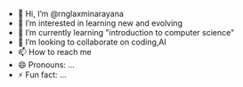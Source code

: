 - 👋 Hi, I’m @rnglaxminarayana
- 👀 I’m interested in learning new and evolving
- 🌱 I’m currently learning "introduction to computer science"
- 💞️ I’m looking to collaborate on coding,AI
- 📫 How to reach me 
- 😄 Pronouns: ...
- ⚡ Fun fact: ...

<!---
rnglaxminarayana/rnglaxminarayana is a ✨ special ✨ repository because its `README.md` (this file) appears on your GitHub profile.
You can click the Preview link to take a look at your changes.
--->
